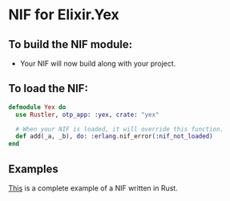 # NIF for Elixir.Yex

## To build the NIF module:

- Your NIF will now build along with your project.

## To load the NIF:

```elixir
defmodule Yex do
  use Rustler, otp_app: :yex, crate: "yex"

  # When your NIF is loaded, it will override this function.
  def add(_a, _b), do: :erlang.nif_error(:nif_not_loaded)
end
```

## Examples

[This](https://github.com/rusterlium/NifIo) is a complete example of a NIF written in Rust.
